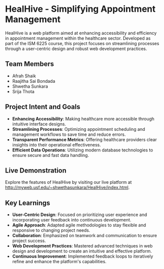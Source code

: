 # HealHive - Simplifying Appointment Management

HealHive is a web platform aimed at enhancing accessibility and efficiency in appointment management within the healthcare sector. Developed as part of the ISM 6225 course, this project focuses on streamlining processes through a user-centric design and robust web development practices.

## Team Members

- Afrah Shaik
- Raajitha Sai Bondada
- Shwetha Sunkara
- Srija Thota

## Project Intent and Goals

- **Enhancing Accessibility**: Making healthcare more accessible through intuitive interface designs.
- **Streamlining Processes**: Optimizing appointment scheduling and management workflows to save time and reduce errors.
- **Transparent Performance Metrics**: Offering healthcare providers clear insights into their operational effectiveness.
- **Efficient Data Operations**: Utilizing modern database technologies to ensure secure and fast data handling.

## Live Demonstration

Explore the features of HealHive by visiting our live platform at http://myweb.usf.edu/~shwethasunkara/HealHive/index.html.

## Key Learnings

- **User-Centric Design**: Focused on prioritizing user experience and incorporating user feedback into continuous development.
- **Agile Approach**: Adapted agile methodologies to stay flexible and responsive to changing project needs.
- **Collaboration**: Emphasized on teamwork and communication to ensure project success.
- **Web Development Practices**: Mastered advanced techniques in web design and development to create an intuitive and effective platform.
- **Continuous Improvement**: Implemented feedback loops to iteratively refine and enhance the platform's capabilities.
